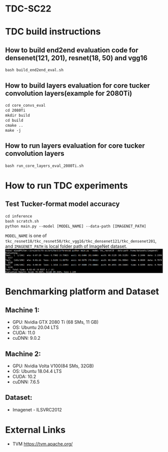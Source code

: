 # TDC-SC22
# TDC build instructions
## How to build end2end evaluation code for densenet(121, 201), resnet(18, 50) and vgg16
    bash build_end2end_eval.sh
## How to build layers evaluation for core tucker convolution layers(example for 2080Ti)
    cd core_convs_eval
    cd 2080Ti
    mkdir build
    cd build
    cmake ..
    make -j
## How to run layers evaluation for core tucker convolution layers
    bash run_core_layers_eval_2080Ti.sh
# How to run TDC experiments
## Test Tucker-format model accuracy
    cd inference
    bash scratch.sh
    python main.py --model [MODEL_NAME] --data-path [IMAGENET_PATH]
`MODEL_NAME` is one of `tkc_resnet18/tkc_resnet50/tkc_vgg16/tkc_densenet121/tkc_densenet201`, and `IMAGENET_PATH` is local folder path of ImageNet dataset.
![eval1](https://github.com/black-cat-sheriff/TDC-SC22/blob/master/images/model-eval.png)

# Benchmarking platform and Dataset 

## Machine 1: 
* GPU: Nvidia GTX 2080 Ti (68 SMs, 11 GB)
* OS:  Ubuntu 20.04 LTS
* CUDA: 11.0
* cuDNN: 9.0.2

## Machine 2: 
* GPU: Nvidia Volta V100(84 SMs, 32GB)
* OS:   Ubuntu 18.04.4 LTS
* CUDA: 10.2
* cuDNN: 7.6.5

## Dataset:
* Imagenet - ILSVRC2012

# External Links
* TVM https://tvm.apache.org/
